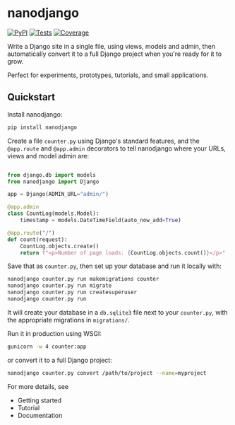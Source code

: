 # nanodjango

[![PyPI](https://img.shields.io/pypi/v/nanodjango.svg)](https://pypi.org/project/nanodjango/)
[![Tests](https://github.com/radiac/nanodjango/actions/workflows/ci.yml/badge.svg)](https://github.com/radiac/nanodjango/actions/workflows/ci.yml)
[![Coverage](https://codecov.io/gh/radiac/nanodjango/branch/main/graph/badge.svg?token=BCNM45T6GI)](https://codecov.io/gh/radiac/nanodjango)

Write a Django site in a single file, using views, models and admin, then automatically
convert it to a full Django project when you're ready for it to grow.

Perfect for experiments, prototypes, tutorials, and small applications.


## Quickstart


Install nanodjango:

```sh
pip install nanodjango
```

Create a file ``counter.py`` using Django's standard features, and the ``@app.route``
and ``@app.admin`` decorators to tell nanodjango where your URLs, views and model admin
are:

```python

from django.db import models
from nanodjango import Django

app = Django(ADMIN_URL="admin/")

@app.admin
class CountLog(models.Model):
    timestamp = models.DateTimeField(auto_now_add=True)

@app.route("/")
def count(request):
    CountLog.objects.create()
    return f"<p>Number of page loads: {CountLog.objects.count()}</p>"
```

Save that as ``counter.py``, then set up your database and run it locally with:

```sh
nanodjango counter.py run makemigrations counter
nanodjango counter.py run migrate
nanodjango counter.py run createsuperuser
nanodjango counter.py run
```

It will create your database in a ``db.sqlite3`` file next to your ``counter.py``, with
the appropriate migrations in ``migrations/``.

Run it in production using WSGI:

```sh
gunicorn -w 4 counter:app
```

or convert it to a full Django project:

```sh
nanodjango counter.py convert /path/to/project --name=myproject
```

For more details, see

* Getting started
* Tutorial
* Documentation
